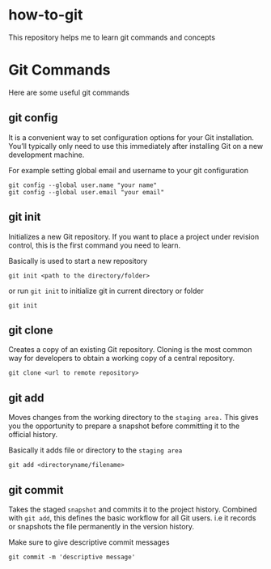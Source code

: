 # how-to-git

This repository helps me to learn git commands and concepts

# Git Commands

Here are some useful git commands

## git config

It is a convenient way to set configuration options for your Git installation. You’ll typically only need to use this immediately after installing Git on a new development machine.

For example setting global email and username to your git configuration

```
git config --global user.name "your name"
git config --global user.email "your email"
```

## git init

Initializes a new Git repository. If you want to place a project under revision control, this is the first command you need to learn.

Basically is used to start a new repository

```
git init <path to the directory/folder>
```

or run `git init` to initialize git in current directory or folder

```
git init
```

## git clone

Creates a copy of an existing Git repository. Cloning is the most common way for developers to obtain a working copy of a central repository.

```
git clone <url to remote repository>
```

## git add

Moves changes from the working directory to the `staging area.` This gives you the opportunity to prepare a snapshot before committing it to the official history.

Basically it adds file or directory to the `staging area`

```
git add <directoryname/filename>
```

## git commit

Takes the staged `snapshot` and commits it to the project history. Combined with `git add`, this defines the basic workflow for all Git users. i.e it records or snapshots the file permanently in the version history.

Make sure to give descriptive commit messages

```
git commit -m 'descriptive message'
```

